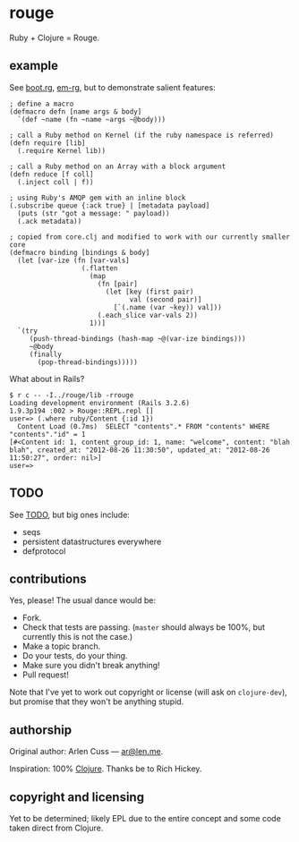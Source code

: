 # rouge

Ruby + Clojure = Rouge.

## example

See [boot.rg](https://github.com/unnali/rouge/blob/master/lib/boot.rg),
[em-rg](https://github.com/unnali/em-rg), but to demonstrate salient features:

    ; define a macro
    (defmacro defn [name args & body]
      `(def ~name (fn ~name ~args ~@body)))

    ; call a Ruby method on Kernel (if the ruby namespace is referred)
    (defn require [lib]
      (.require Kernel lib))

    ; call a Ruby method on an Array with a block argument
    (defn reduce [f coll]
      (.inject coll | f))

    ; using Ruby's AMQP gem with an inline block
    (.subscribe queue {:ack true} | [metadata payload]
      (puts (str "got a message: " payload))
      (.ack metadata))

    ; copied from core.clj and modified to work with our currently smaller core
    (defmacro binding [bindings & body]
      (let [var-ize (fn [var-vals]
                      (.flatten
                        (map
                          (fn [pair]
                            (let [key (first pair)
                                  val (second pair)]
                              [`(.name (var ~key)) val]))
                          (.each_slice var-vals 2))
                        1))]
      `(try
         (push-thread-bindings (hash-map ~@(var-ize bindings)))
         ~@body
         (finally
           (pop-thread-bindings)))))

What about in Rails?

    $ r c -- -I../rouge/lib -rrouge
    Loading development environment (Rails 3.2.6)
    1.9.3p194 :002 > Rouge::REPL.repl []
    user=> (.where ruby/Content {:id 1})
      Content Load (0.7ms)  SELECT "contents".* FROM "contents" WHERE "contents"."id" = 1
    [#<Content id: 1, content_group_id: 1, name: "welcome", content: "blah blah", created_at: "2012-08-26 11:30:50", updated_at: "2012-08-26 11:50:27", order: nil>]
    user=>

## TODO

See [TODO](https://github.com/unnali/rouge/blob/master/TODO), but big ones
include:

* seqs
* persistent datastructures everywhere
* defprotocol

## contributions

Yes, please!  The usual dance would be:

* Fork.
* Check that tests are passing.  (`master` should always be 100%, but currently
  this is not the case.)
* Make a topic branch.
* Do your tests, do your thing.
* Make sure you didn't break anything!
* Pull request!

Note that I've yet to work out copyright or license (will ask on
`clojure-dev`), but promise that they won't be anything stupid.

## authorship

Original author: Arlen Cuss &mdash; [ar@len.me](mailto:ar@len.me).

Inspiration: 100% [Clojure](https://github.com/clojure/clojure).  Thanks be to
Rich Hickey.

## copyright and licensing

Yet to be determined; likely EPL due to the entire concept and some code taken
direct from Clojure.
